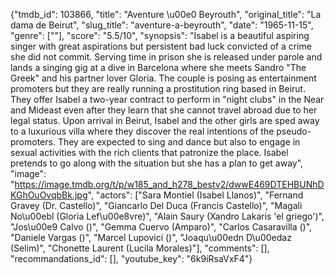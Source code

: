 {"tmdb_id": 103866, "title": "Aventure \u00e0 Beyrouth", "original_title": "La dama de Beirut", "slug_title": "aventure-a-beyrouth", "date": "1965-11-15", "genre": [""], "score": "5.5/10", "synopsis": "Isabel is a beautiful aspiring singer with great aspirations but persistent bad luck convicted of a crime she did not commit. Serving time in prison she is released under parole and lands a singing gig at a dive in Barcelona where she meets Sandro \"The Greek\" and his partner lover Gloria. The couple is posing as entertainment promoters but they are really running a prostitution ring based in Beirut. They offer Isabel a two-year contract to perform in \"night clubs\" in the Near and Mideast even after they learn that she cannot travel abroad due to her legal status. Upon arrival in Beirut, Isabel and the other girls are sped away to a luxurious villa where they discover the real intentions of the pseudo-promoters. They are expected to sing and dance but also to engage in sexual activities with the rich clients that patronize the place. Isabel pretends to go along with the situation but she has a plan to get away", "image": "https://image.tmdb.org/t/p/w185_and_h278_bestv2/dwwE469DTEHBUNhDKGhOuOvqbBk.jpg", "actors": ["Sara Montiel (Isabel Llanos)", "Fernand Gravey (Dr. Castello)", "Giancarlo Del Duca (Francis Castello)", "Magali No\u00ebl (Gloria Lef\u00e8vre)", "Alain Saury (Xandro Lakaris 'el griego')", "Jos\u00e9 Calvo ()", "Gemma Cuervo (Amparo)", "Carlos Casaravilla ()", "Daniele Vargas ()", "Marcel Lupovici ()", "Joaqu\u00edn D\u00edaz (Selim)", "Chonette Laurent (Lucila Morales)"], "comments": [], "recommandations_id": [], "youtube_key": "6k9iRsaVxF4"}